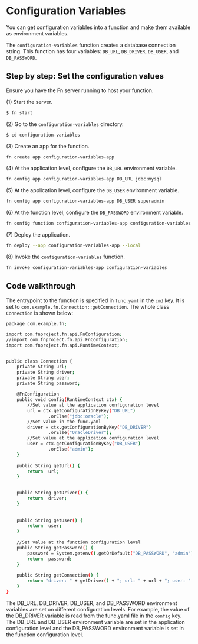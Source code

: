 # Configuration Variables

You can get configuration variables into a function and make them available as environment variables.

The `configuration-variables` function creates a database connection string. This function has four variables: `DB_URL`, `DB_DRIVER`, `DB_USER`, and `DB_PASSWORD`.
 

## Step by step: Set the configuration values 
Ensure you have the Fn server running to host your function.

(1) Start the server.

```sh
$ fn start
```

(2) Go to the `configuration-variables` directory.

```sh
$ cd configuration-variables
```

(3) Create an app for the function.

```sh
fn create app configuration-variables-app
```

(4) At the application level, configure the `DB_URL` environment variable.

```sh
fn config app configuration-variables-app DB_URL jdbc:mysql
```

(5) At the application level, configure the `DB_USER` environment variable.

```sh
fn config app configuration-variables-app DB_USER superadmin
```

(6) At the function level, configure the `DB_PASSWORD` environment variable.

```sh
fn config function configuration-variables-app configuration-variables DB_PASSWORD superadmin
```

(7) Deploy the application.

```sh
fn deploy --app configuration-variables-app --local
```

(8) Invoke the `configuration-variables` function.

```sh
fn invoke configuration-variables-app configuration-variables
```

## Code walkthrough

The entrypoint to the function is specified in `func.yaml` in the `cmd` key.
It is set to `com.example.fn.Connection::getConnection`. The whole class
`Connection` is shown below:

```sh
package com.example.fn;

import com.fnproject.fn.api.FnConfiguration;
//import com.fnproject.fn.api.FnConfiguration;
import com.fnproject.fn.api.RuntimeContext;


public class Connection {			
	private String url;
	private String driver;
	private String user;
	private String password;  
	
    @FnConfiguration
    public void config(RuntimeContext ctx) {
    	//Set value at the application configuration level
    	url = ctx.getConfigurationByKey("DB_URL")
    			.orElse("jdbc:oracle");
    	//Set value in the func.yaml
    	driver = ctx.getConfigurationByKey("DB_DRIVER")
    			.orElse("OracleDriver");
    	//Set value at the application configuration level
    	user = ctx.getConfigurationByKey("DB_USER")
    			.orElse("admin");	
    }
    
    public String getUrl() {
    	return  url;
    }

    
    public String getDriver() {
    	return  driver;        
    }
    
	
    public String getUser() {
        return  user;        
    }
    
	//Set value at the function configuration level
    public String getPassword() {
        password = System.getenv().getOrDefault("DB_PASSWORD", "admin");
    	return  password;        
    }
    
    public String getConnection() {
    	return "driver: " + getDriver() + "; url: " + url + "; user: " + getUser() + "; password: " + getPassword();
    }
}

```

The DB_URL, DB_DRIVER, DB_USER, and DB_PASSWORD environment variables are set on different configuration levels. 
For example, the value of the DB_DRIVER variable is read from the func.yaml file in the `config` key. The DB_URL and DB_USER
environment variable are set in the application configuration level and the DB_PASSWORD environment variable is set in the 
function configuration level.
